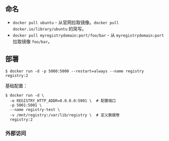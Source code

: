 ## 命名
- `docker pull ubuntu` - 从官网拉取镜像。`docker pull docker.io/library/ubuntu` 的简写。  
- `docker pull myregistrydomain:port/foo/bar` - 从 `myregistrydomain:port` 拉取镜像 `foo/bar`。  

## 部署
```
$ docker run -d -p 5000:5000 --restart=always --name registry registry:2
```

基础配置：  
```
$ docker run -d \
  -e REGISTRY_HTTP_ADDR=0.0.0.0:5001 \  # 配置端口
  -p 5001:5001 \
  --name registry-test \
  -v /mnt/registry:/var/lib/registry \  # 定义数据卷
  registry:2
```

### 外部访问
